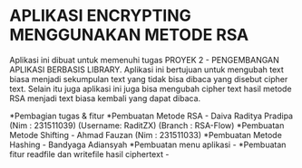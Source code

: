 # APLIKASI ENCRYPTING MENGGUNAKAN METODE RSA

Aplikasi ini dibuat untuk memenuhi tugas PROYEK 2 - PENGEMBANGAN APLIKASI BERBASIS LIBRARY.
Aplikasi ini bertujuan untuk mengubah text biasa menjadi sekumpulan text yang tidak bisa dibaca yang disebut cipher text. Selain itu juga aplikasi ini juga bisa mengubah cipher text hasil metode RSA menjadi text biasa kembali yang dapat dibaca.




*Pembagian tugas & fitur
*Pembuatan Metode RSA - Daiva Raditya Pradipa (Nim : 231511039) (Username: RaditZX) (Branch :  RSA-Flow)
*Pembuatan Metode Shifting - Ahmad Fauzan (Nim : 231511033) 
*Pembuatan Metode Hashing - Bandyaga Adiansyah 
*Pembuatan menu aplikasi - 
*Pembuatan fitur readfile dan writefile hasil ciphertext - 




